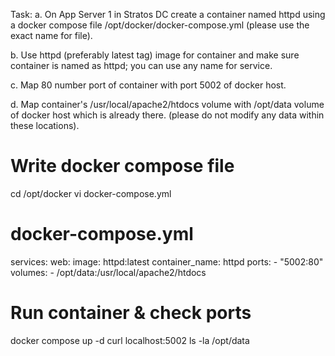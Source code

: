 Task:
a. On App Server 1 in Stratos DC create a container named httpd using a docker compose file /opt/docker/docker-compose.yml (please use the exact name for file).

b. Use httpd (preferably latest tag) image for container and make sure container is named as httpd; you can use any name for service.

c. Map 80 number port of container with port 5002 of docker host.

d. Map container's /usr/local/apache2/htdocs volume with /opt/data volume of docker host which is already there. (please do not modify any data within these locations).

# Write docker compose file 
cd /opt/docker
vi docker-compose.yml
 # docker-compose.yml
 services:
  web:
    image: httpd:latest
    container_name: httpd
    ports:
      - "5002:80"
    volumes:
      - /opt/data:/usr/local/apache2/htdocs

# Run container & check ports
docker compose up -d
curl localhost:5002
ls -la /opt/data
